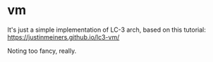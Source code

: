 # vm

It's just a simple implementation of LC-3 arch, based on this tutorial:
https://justinmeiners.github.io/lc3-vm/

Noting too fancy, really.
